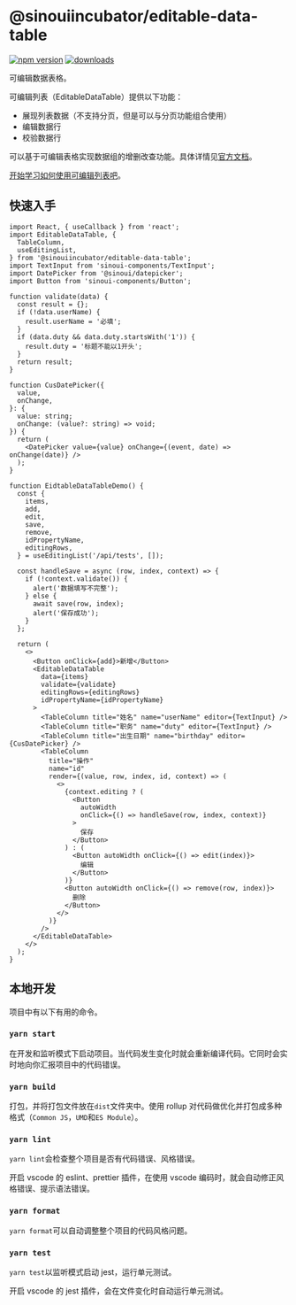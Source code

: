 # @sinouiincubator/editable-data-table

[![npm version](https://img.shields.io/npm/v/@sinouiincubator/editable-data-table)](https://www.npmjs.com/package/@sinouiincubator/editable-data-table)
[![downloads](https://img.shields.io/npm/dm/@sinouiincubator/editable-data-table)](https://www.npmjs.com/package/@sinouiincubator/editable-data-table)

可编辑数据表格。

可编辑列表（EditableDataTable）提供以下功能：

- 展现列表数据（不支持分页，但是可以与分页功能组合使用）
- 编辑数据行
- 校验数据行

可以基于可编辑表格实现数据组的增删改查功能。具体详情见[官方文档](https://sinouiincubator.github.io/editable-data-table)。

[开始学习如何使用可编辑列表吧](https://sinouiincubator.github.io/editable-data-table/)。

## 快速入手

```tsx
import React, { useCallback } from 'react';
import EditableDataTable, {
  TableColumn,
  useEditingList,
} from '@sinouiincubator/editable-data-table';
import TextInput from 'sinoui-components/TextInput';
import DatePicker from '@sinoui/datepicker';
import Button from 'sinoui-components/Button';

function validate(data) {
  const result = {};
  if (!data.userName) {
    result.userName = '必填';
  }
  if (data.duty && data.duty.startsWith('1')) {
    result.duty = '标题不能以1开头';
  }
  return result;
}

function CusDatePicker({
  value,
  onChange,
}: {
  value: string;
  onChange: (value?: string) => void;
}) {
  return (
    <DatePicker value={value} onChange={(event, date) => onChange(date)} />
  );
}

function EidtableDataTableDemo() {
  const {
    items,
    add,
    edit,
    save,
    remove,
    idPropertyName,
    editingRows,
  } = useEditingList('/api/tests', []);

  const handleSave = async (row, index, context) => {
    if (!context.validate()) {
      alert('数据填写不完整');
    } else {
      await save(row, index);
      alert('保存成功');
    }
  };

  return (
    <>
      <Button onClick={add}>新增</Button>
      <EditableDataTable
        data={items}
        validate={validate}
        editingRows={editingRows}
        idPropertyName={idPropertyName}
      >
        <TableColumn title="姓名" name="userName" editor={TextInput} />
        <TableColumn title="职务" name="duty" editor={TextInput} />
        <TableColumn title="出生日期" name="birthday" editor={CusDatePicker} />
        <TableColumn
          title="操作"
          name="id"
          render={(value, row, index, id, context) => (
            <>
              {context.editing ? (
                <Button
                  autoWidth
                  onClick={() => handleSave(row, index, context)}
                >
                  保存
                </Button>
              ) : (
                <Button autoWidth onClick={() => edit(index)}>
                  编辑
                </Button>
              )}
              <Button autoWidth onClick={() => remove(row, index)}>
                删除
              </Button>
            </>
          )}
        />
      </EditableDataTable>
    </>
  );
}
```

## 本地开发

项目中有以下有用的命令。

### `yarn start`

在开发和监听模式下启动项目。当代码发生变化时就会重新编译代码。它同时会实时地向你汇报项目中的代码错误。

### `yarn build`

打包，并将打包文件放在`dist`文件夹中。使用 rollup 对代码做优化并打包成多种格式（`Common JS`，`UMD`和`ES Module`）。

### `yarn lint`

`yarn lint`会检查整个项目是否有代码错误、风格错误。

开启 vscode 的 eslint、prettier 插件，在使用 vscode 编码时，就会自动修正风格错误、提示语法错误。

### `yarn format`

`yarn format`可以自动调整整个项目的代码风格问题。

### `yarn test`

`yarn test`以监听模式启动 jest，运行单元测试。

开启 vscode 的 jest 插件，会在文件变化时自动运行单元测试。

